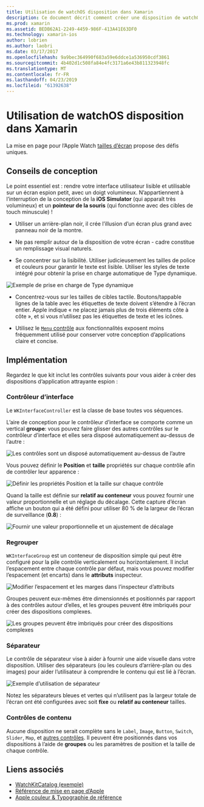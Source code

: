 ```yaml
---
title: Utilisation de watchOS disposition dans Xamarin
description: Ce document décrit comment créer une disposition de watchOS avec Xamarin. Il aborde les contrôleurs d’interface, les groupes, les séparateurs et les contrôles de contenu.
ms.prod: xamarin
ms.assetid: BEDB62A1-2249-4459-986F-413A41E63DF0
ms.technology: xamarin-ios
author: lobrien
ms.author: laobri
ms.date: 03/17/2017
ms.openlocfilehash: 9a9bec364990f683a59e6ddce1a536950cdf3861
ms.sourcegitcommit: 4b402d1c508fa84e4fc3171a6e43b811323948fc
ms.translationtype: MT
ms.contentlocale: fr-FR
ms.lasthandoff: 04/23/2019
ms.locfileid: "61392638"
---
```

# <a name="working-with-watchos-layout-in-xamarin"></a>Utilisation de watchOS disposition dans Xamarin

La mise en page pour l’Apple Watch [tailles d’écran](~/ios/watchos/app-fundamentals/screen-sizes.md) propose des défis uniques.

## <a name="design-tips"></a>Conseils de conception

Le point essentiel est : rendre votre interface utilisateur lisible et utilisable sur un écran espion petit, avec un doigt volumineux. N’appartiennent à l’interruption de la conception de la **iOS Simulator** (qui apparaît très volumineux) et un **pointeur de la souris** (qui fonctionne avec des cibles de touch minuscule) !

- Utiliser un arrière-plan noir, il crée l’illusion d’un écran plus grand avec panneau noir de la montre.

- Ne pas remplir autour de la disposition de votre écran - cadre constitue un remplissage visual naturels.

- Se concentrer sur la lisibilité. Utiliser judicieusement les tailles de police et couleurs pour garantir le texte est lisible. Utiliser les styles de texte intégré pour obtenir la prise en charge automatique de Type dynamique.

![](layout-images/type.png "Exemple de prise en charge de Type dynamique")

- Concentrez-vous sur les tailles de cibles tactile. Boutons/tappable lignes de la table avec les étiquettes de texte doivent s’étendre à l’écran entier. Apple indique « ne placez jamais plus de trois éléments côte à côte », et si vous n’utilisez pas les étiquettes de texte et les icônes.

- Utilisez le [ `Menu` contrôle](~/ios/watchos/user-interface/menu.md) aux fonctionnalités exposent moins fréquemment utilisé pour conserver votre conception d’applications claire et concise.


## <a name="implementation"></a>Implémentation

Regardez le que kit inclut les contrôles suivants pour vous aider à créer des dispositions d’application attrayante espion :

### <a name="interface-controller"></a>Contrôleur d’interface

Le `WKInterfaceController` est la classe de base toutes vos séquences.

L’aire de conception pour le contrôleur d’interface se comporte comme un vertical **groupe**: vous pouvez faire glisser des autres contrôles sur le contrôleur d’interface et elles sera disposé automatiquement au-dessus de l’autre :

![](layout-images/controller-scene.png "Les contrôles sont un disposé automatiquement au-dessus de l’autre")

Vous pouvez définir le **Position** et **taille** propriétés sur chaque contrôle afin de contrôler leur apparence :

![](layout-images/positionsize-attributes.png "Définir les propriétés Position et la taille sur chaque contrôle")

Quand la taille est définie sur **relatif au conteneur** vous pouvez fournir une valeur proportionnelle et un réglage du décalage. Cette capture d’écran affiche un bouton qui a été défini pour utiliser 80 % de la largeur de l’écran de surveillance (**0.8**) :

![](layout-images/button-attributes.png "Fournir une valeur proportionnelle et un ajustement de décalage")


### <a name="group"></a>Regrouper

`WKInterfaceGroup` est un conteneur de disposition simple qui peut être configuré pour la pile contrôle verticalement ou horizontalement. Il inclut l’espacement entre chaque contrôle par défaut, mais vous pouvez modifier l’espacement (et encarts) dans le **attributs** inspecteur.

![](layout-images/group-attributes.png "Modifier l’espacement et les marges dans l’inspecteur d’attributs")

Groupes peuvent eux-mêmes être dimensionnés et positionnés par rapport à des contrôles autour d’elles, et les groupes peuvent être imbriqués pour créer des dispositions complexes.

![](layout-images/group-scene.png "Les groupes peuvent être imbriqués pour créer des dispositions complexes")


### <a name="separator"></a>Séparateur

Le contrôle de séparateur vise à aider à fournir une aide visuelle dans votre disposition. Utiliser des séparateurs (ou les couleurs d’arrière-plan ou des images) pour aider l’utilisateur à comprendre le contenu qui est lié à l’écran.

![](layout-images/separator-scene.png "Exemple d’utilisation de séparateur")

Notez les séparateurs bleues et vertes qui n’utilisent pas la largeur totale de l’écran ont été configurées avec soit **fixe** ou **relatif au conteneur** tailles.

### <a name="content-controls"></a>Contrôles de contenu

Aucune disposition ne serait complète sans le `Label`, `Image`, `Button`, `Switch`, `Slider`, `Map`, et [autres contrôles](~/ios/watchos/user-interface/index.md).
Il peuvent être positionnés dans vos dispositions à l’aide de **groupes** ou les paramètres de position et la taille de chaque contrôle.



## <a name="related-links"></a>Liens associés

- [WatchKitCatalog (exemple)](https://developer.xamarin.com/samples/monotouch/watchOS/WatchKitCatalog/)
- [Référence de mise en page d’Apple](https://developer.apple.com/library/prerelease/ios/documentation/UserExperience/Conceptual/WatchHumanInterfaceGuidelines/Layout.html)
- [Apple couleur & Typographie de référence](https://developer.apple.com/library/prerelease/ios/documentation/UserExperience/Conceptual/WatchHumanInterfaceGuidelines/ColorandTypography.html)
